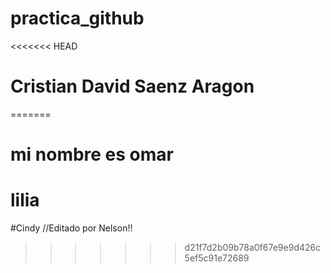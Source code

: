 # practica_github
<<<<<<< HEAD
# Cristian David Saenz Aragon
=======

# mi nombre es omar
# lilia
#Cindy
//Editado por Nelson!!

>>>>>>> d21f7d2b09b78a0f67e9e9d426c5ef5c91e72689

